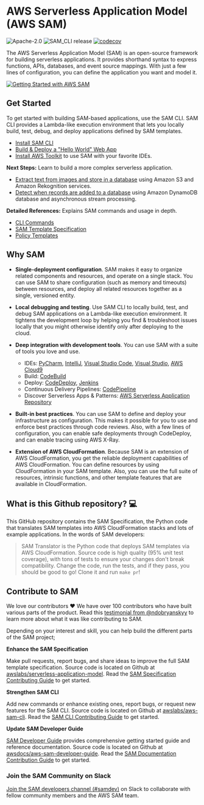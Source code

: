 <p align="center">
</p>

# AWS Serverless Application Model (AWS SAM)

![Apache-2.0](https://img.shields.io/github/license/aws/serverless-application-model.svg)
![SAM_CLI release](https://img.shields.io/github/release/aws/aws-sam-cli.svg?label=CLI%20Version)
[![codecov](https://codecov.io/gh/aws/serverless-application-model/branch/master/graphs/badge.svg?style=flat)](https://codecov.io/gh/aws/serverless-application-model)

The AWS Serverless Application Model (SAM) is an open-source framework for building serverless applications.
It provides shorthand syntax to express functions, APIs, databases, and event source mappings.
With just a few lines of configuration, you can define the application you want and model it.

[![Getting Started with AWS SAM](./docs/get-started-youtube.png)](https://www.youtube.com/watch?v=1dzihtC5LJ0)

## Get Started

To get started with building SAM-based applications, use the SAM CLI. SAM CLI provides a Lambda-like execution
environment that lets you locally build, test, debug, and deploy applications defined by SAM templates.

* [Install SAM CLI](https://docs.aws.amazon.com/serverless-application-model/latest/developerguide/serverless-sam-cli-install.html)
* [Build & Deploy a "Hello World" Web App](https://docs.aws.amazon.com/serverless-application-model/latest/developerguide/serverless-quick-start.html)
* [Install AWS Toolkit](https://aws.amazon.com/getting-started/tools-sdks/#IDE_and_IDE_Toolkits) to use SAM with your favorite IDEs.


**Next Steps:** Learn to build a more complex serverless application.
* [Extract text from images and store in a database](https://docs.aws.amazon.com/serverless-application-model/latest/developerguide/serverless-example-s3.html) using Amazon S3 and Amazon Rekognition services.
* [Detect when records are added to a database](https://docs.aws.amazon.com/serverless-application-model/latest/developerguide/serverless-example-ddb.html) using Amazon DynamoDB database and asynchronous stream processing.


**Detailed References:** Explains SAM commands and usage in depth.
* [CLI Commands](https://docs.aws.amazon.com/serverless-application-model/latest/developerguide/serverless-sam-cli-command-reference.html)
* [SAM Template Specification](https://docs.aws.amazon.com/serverless-application-model/latest/developerguide/sam-specification.html)
* [Policy Templates](https://docs.aws.amazon.com/serverless-application-model/latest/developerguide/serverless-policy-templates.html)

## Why SAM

+ **Single\-deployment configuration**\. SAM makes it easy to organize related components and resources, and operate on a single stack\. You can use SAM to share configuration \(such as memory and timeouts\) between resources, and deploy all related resources together as a single, versioned entity\.

+ **Local debugging and testing**\. Use SAM CLI to locally build, test, and debug SAM applications on a Lambda-like execution environment. It tightens the development loop by helping you find & troubleshoot issues locally that you might otherwise identify only after deploying to the cloud.

+ **Deep integration with development tools**. You can use SAM with a suite of tools you love and use.
    + IDEs: [PyCharm](https://aws.amazon.com/pycharm/), [IntelliJ](https://aws.amazon.com/intellij/), [Visual Studio Code](https://aws.amazon.com/visualstudiocode/), [Visual Studio](https://aws.amazon.com/visualstudio/), [AWS Cloud9](https://aws.amazon.com/cloud9/)
    + Build: [CodeBuild](https://docs.aws.amazon.com/codebuild/latest/userguide/)
    + Deploy: [CodeDeploy](https://docs.aws.amazon.com/codedeploy/latest/userguide/), [Jenkins](https://wiki.jenkins.io/display/JENKINS/AWS+SAM+Plugin)
    + Continuous Delivery Pipelines: [CodePipeline](https://docs.aws.amazon.com/codepipeline/latest/userguide/)
    + Discover Serverless Apps & Patterns: [AWS Serverless Application Repository](https://docs.aws.amazon.com/serverlessrepo/latest/devguide/)

+ **Built\-in best practices**\. You can use SAM to define and deploy your infrastructure as configuration. This makes it possible for you to use and enforce best practices through code reviews. Also, with a few lines of configuration, you can enable safe deployments through CodeDeploy, and can enable tracing using AWS X\-Ray\.

+ **Extension of AWS CloudFormation**\. Because SAM is an extension of AWS CloudFormation, you get the reliable deployment capabilities of AWS CloudFormation\. You can define resources by using CloudFormation in your SAM template\. Also, you can use the full suite of resources, intrinsic functions, and other template features that are available in CloudFormation\.

## What is this Github repository? 💻

This GitHub repository contains the SAM Specification, the Python code that translates SAM templates into AWS CloudFormation stacks and lots of example applications.
In the words of SAM developers:

> SAM Translator is the Python code that deploys SAM templates via AWS CloudFormation. Source code is high quality (95% unit test coverage),
with tons of tests to ensure your changes don't break compatibility. Change the code, run the tests, and if they pass, you should be good to go!
Clone it and run `make pr`!

## Contribute to SAM

We love our contributors ❤️ We have over 100 contributors who have built various parts of the product.
Read this [testimonial from @ndobryanskyy](https://www.lohika.com/aws-sam-my-exciting-first-open-source-experience/) to learn
more about what it was like contributing to SAM.

Depending on your interest and skill, you can help build the different parts of the SAM project;

**Enhance the SAM Specification**

Make pull requests, report bugs, and share ideas to improve the full SAM template specification.
Source code is located on Github at [awslabs/serverless-application-model](https://github.com/awslabs/serverless-application-model).
Read the [SAM Specification Contributing Guide](https://github.com/awslabs/serverless-application-model/blob/master/CONTRIBUTING.md)
to get started.

**Strengthen SAM CLI**

Add new commands or enhance existing ones, report bugs, or request new features for the SAM CLI.
Source code is located on Github at [awslabs/aws-sam-cli](https://github.com/awslabs/aws-sam-cli). Read the [SAM CLI Contributing Guide](https://github.com/awslabs/aws-sam-cli/blob/develop/CONTRIBUTING.md) to
get started.

**Update SAM Developer Guide**

[SAM Developer Guide](https://docs.aws.amazon.com/serverless-application-model/latest/developerguide/index.html) provides comprehensive getting started guide and reference documentation.
Source code is located on Github at [awsdocs/aws-sam-developer-guide](https://github.com/awsdocs/aws-sam-developer-guide).
Read the [SAM Documentation Contribution Guide](https://github.com/awsdocs/aws-sam-developer-guide/blob/master/CONTRIBUTING.md) to get
started.

### Join the SAM Community on Slack
[Join the SAM developers channel (#samdev)](https://join.slack.com/t/awsdevelopers/shared_invite/zt-idww18e8-Z1kXhI7GNuDewkweCF3YjA) on Slack to collaborate with fellow community members and the AWS SAM team.




